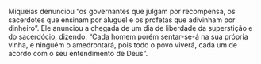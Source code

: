 ﻿Miqueias denunciou “os governantes que julgam por recompensa, os sacerdotes que ensinam por aluguel e os profetas que adivinham por dinheiro”. Ele anunciou a chegada de um dia de liberdade da superstição e do sacerdócio, dizendo: “Cada homem porém sentar-se-á na sua própria vinha, e ninguém o amedrontará, pois todo o povo viverá, cada um de acordo com o seu entendimento de Deus”.